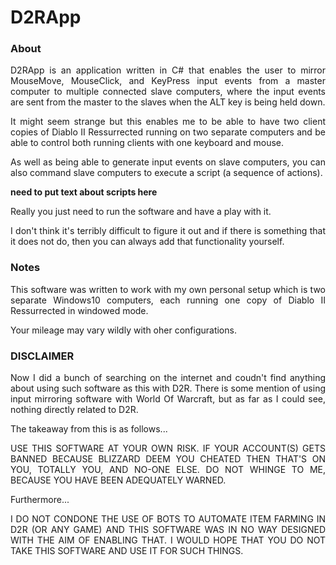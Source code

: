 
<div align="justify">

# D2RApp

### About

D2RApp is an application written in C# that enables the user to mirror MouseMove, MouseClick, and KeyPress input events from a master computer to multiple connected slave computers, where the input events are sent from the master to the slaves when the ALT key is being held down.

It might seem strange but this enables me to be able to have two client copies of Diablo II Ressurrected running on two separate computers and be able to control both running clients with one keyboard and mouse.

As well as being able to generate input events on slave computers, you can also command slave computers to execute a script (a sequence of actions).

**need to put text about scripts here**





Really you just need to run the software and have a play with it.

I don't think it's terribly difficult to figure it out and if there is something that it does not do, then you can always add that functionality yourself.

### Notes

This software was written to work with my own personal setup which is two separate Windows10 computers, each running one copy of Diablo II Ressurrected in windowed mode.

Your mileage may vary wildly with oher configurations.

### DISCLAIMER
Now I did a bunch of searching on the internet and coudn't find anything about using such software as this with D2R. There is some mention of using input mirroring software with World Of Warcraft, but as far as I could see, nothing directly related to D2R.

The takeaway from this is as follows...

USE THIS SOFTWARE AT YOUR OWN RISK. IF YOUR ACCOUNT(S) GETS BANNED BECAUSE BLIZZARD DEEM YOU CHEATED THEN THAT'S ON YOU, TOTALLY YOU, AND NO-ONE ELSE. DO NOT WHINGE TO ME, BECAUSE YOU HAVE BEEN ADEQUATELY WARNED.

Furthermore...

I DO NOT CONDONE THE USE OF BOTS TO AUTOMATE ITEM FARMING IN D2R (OR ANY GAME) AND THIS SOFTWARE WAS IN NO WAY DESIGNED WITH THE AIM OF ENABLING THAT. I WOULD HOPE THAT YOU DO NOT TAKE THIS SOFTWARE AND USE IT FOR SUCH THINGS.
